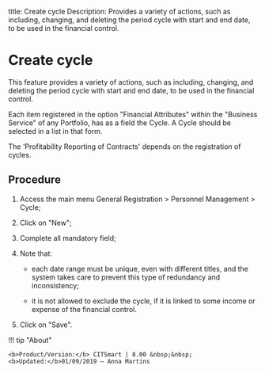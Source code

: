 title: Create cycle
Description: Provides a variety of actions, such as including, changing, and deleting the period cycle with start and end date, to be used in the financial control.
# Create cycle

This feature provides a variety of actions, such as including, changing, and
deleting the period cycle with start and end date, to be used in the financial
control.

Each item registered in the option "Financial Attributes" within the "Business
Service" of any Portfolio, has as a field the Cycle. A Cycle should be selected
in a list in that form. 

The 'Profitability Reporting of Contracts' depends on the registration of
cycles.

Procedure
-------------

1.  Access the main menu General Registration \> Personnel Management \> Cycle;

2.  Click on "New";

3.  Complete all mandatory field;

4.  Note that:

    + each date range must be unique, even with different titles, and the system
    takes care to prevent this type of redundancy and inconsistency;

    + it is not allowed to exclude the cycle, if it is linked to some income or
    expense of the financial control.

1.  Click on "Save".

!!! tip "About"

    <b>Product/Version:</b> CITSmart | 8.00 &nbsp;&nbsp;
    <b>Updated:</b>01/09/2019 – Anna Martins
